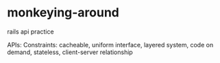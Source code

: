 # monkeying-around
rails api practice 


APIs:
Constraints:
cacheable, uniform interface, layered system, code on demand, stateless, client-server relationship